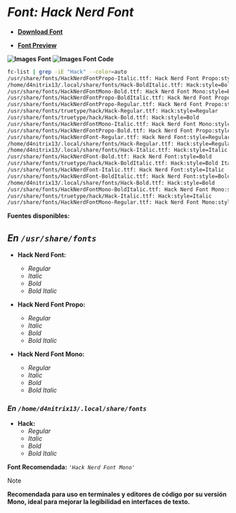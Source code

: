 <!-- Autor: Daniel Benjamin Perez Morales -->
<!-- GitHub: https://github.com/DanielBenjaminPerezMoralesDev13 -->
<!-- GitLab: https://gitlab.com/DanielBenjaminPerezMoralesDev13 -->
<!-- Correo electrónico: danielperezdev@proton.me -->

# ***Font: Hack Nerd Font***

- **[Download Font](https://github.com/ryanoasis/nerd-fonts/releases/download/v3.2.1/Hack.zip "https://github.com/ryanoasis/nerd-fonts/releases/download/v3.2.1/Hack.zip")**

- **[Font Preview](https://www.programmingfonts.org/#hack "https://www.programmingfonts.org/#hack")**

**![Images Font](../../Fonts/Hack%20Nerd%20Font.png "Fonts/Hack Nerd Font.png")**
**![Images Font Code](../../Font%20Images%20Code/Hack%20Nerd%20Font%20Code.png "Font Images Code/Hack Nerd Font Code.png")**

```bash
fc-list | grep -iE "Hack" --color=auto
/usr/share/fonts/HackNerdFontPropo-Italic.ttf: Hack Nerd Font Propo:style=Italic
/home/d4nitrix13/.local/share/fonts/Hack-BoldItalic.ttf: Hack:style=Bold Italic
/usr/share/fonts/HackNerdFontMono-Bold.ttf: Hack Nerd Font Mono:style=Bold
/usr/share/fonts/HackNerdFontPropo-BoldItalic.ttf: Hack Nerd Font Propo:style=Bold Italic
/usr/share/fonts/HackNerdFontPropo-Regular.ttf: Hack Nerd Font Propo:style=Regular
/usr/share/fonts/truetype/hack/Hack-Regular.ttf: Hack:style=Regular
/usr/share/fonts/truetype/hack/Hack-Bold.ttf: Hack:style=Bold
/usr/share/fonts/HackNerdFontMono-Italic.ttf: Hack Nerd Font Mono:style=Italic
/usr/share/fonts/HackNerdFontPropo-Bold.ttf: Hack Nerd Font Propo:style=Bold
/usr/share/fonts/HackNerdFont-Regular.ttf: Hack Nerd Font:style=Regular
/home/d4nitrix13/.local/share/fonts/Hack-Regular.ttf: Hack:style=Regular
/home/d4nitrix13/.local/share/fonts/Hack-Italic.ttf: Hack:style=Italic
/usr/share/fonts/HackNerdFont-Bold.ttf: Hack Nerd Font:style=Bold
/usr/share/fonts/truetype/hack/Hack-BoldItalic.ttf: Hack:style=Bold Italic
/usr/share/fonts/HackNerdFont-Italic.ttf: Hack Nerd Font:style=Italic
/usr/share/fonts/HackNerdFont-BoldItalic.ttf: Hack Nerd Font:style=Bold Italic
/home/d4nitrix13/.local/share/fonts/Hack-Bold.ttf: Hack:style=Bold
/usr/share/fonts/HackNerdFontMono-BoldItalic.ttf: Hack Nerd Font Mono:style=Bold Italic
/usr/share/fonts/truetype/hack/Hack-Italic.ttf: Hack:style=Italic
/usr/share/fonts/HackNerdFontMono-Regular.ttf: Hack Nerd Font Mono:style=Regular
```

**Fuentes disponibles:**

## ***En `/usr/share/fonts`***

- **Hack Nerd Font:**
  - *Regular*
  - *Italic*
  - *Bold*
  - *Bold Italic*

- **Hack Nerd Font Propo:**
  - *Regular*
  - *Italic*
  - *Bold*
  - *Bold Italic*

- **Hack Nerd Font Mono:**
  - *Regular*
  - *Italic*
  - *Bold*
  - *Bold Italic*

### ***En `/home/d4nitrix13/.local/share/fonts`***

- **Hack:**
  - *Regular*
  - *Italic*
  - *Bold*
  - *Bold Italic*

**Font Recomendada:** *`'Hack Nerd Font Mono'`*

> [!NOTE]
> **Recomendada para uso en terminales y editores de código por su versión Mono, ideal para mejorar la legibilidad en interfaces de texto.**
